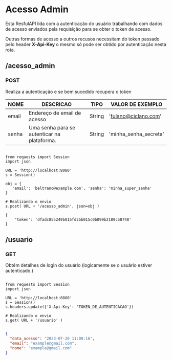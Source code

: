 # Acesso Admin

Esta ResfulAPI lida com a autenticação do usuário trabalhando com dados de acesso enviados pela requisição
para se obter o token de acesso.

Outras formas de acesso a outros recusos necessitam do token passado pelo header **X-Api-Key** o mesmo só pode ser obtido por autenticação nesta rota.

## /acesso_admin

### POST

Realiza a autenticação e se bem sucedido recupera o token

| NOME  | DESCRICAO                                   | TIPO   | VALOR DE EXEMPLO      |
| ----- | ------------------------------------------- | ------ | --------------------- |
| email | Endereço de email de acesso                 | String | 'fulano@ciclano.com'  |
| senha | Uma senha para se autenticar na plataforma. | String | 'minha_senha_secreta' |

```{.py3 title='Exemplo de envio'}

from requests import Session
import json

URL = 'http://localhost:8080'
s = Session()

obj = {
   'email': 'beltrano@example.com', 'senha': 'minha_super_senha'
}

# Realizando o envio
s.post( URL + '/acesso_admin', json=obj )

```

```{.py3 title='Retorno'}
{
    'token': 'dfadc855249b015fd2bb015c0b099b2189c58748'
}
```

## /usuario

### GET

Obtém detalhes de login do usuário (logicamente se o usuário estiver autenticado.)

```{.py3 title='Exemplo de envio'}

from requests import Session
import json

URL = 'http://localhost:8080'
s = Session()
s.headers.update({'X-Api-Key': 'TOKEN_DE_AUTENTICACAO'})

# Realizando o envio
s.get( URL + '/usuario' )

```

```{.json title='Retorno'}

{
  "data_acesso": "2023-07-20 11:08:16",
  "email": "example@gmail.com",
  "nome": "example@gmail.com"
}

```
